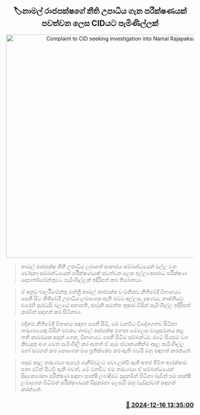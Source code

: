 <p align='center'><b><h2 align='center' title='Complaint to CID seeking investigation into Namal Rajapaksa's law degree'>🏷නාමල් රාජපක්ෂගේ නීති උපාධිය ගැන පරීක්ෂණයක් පවත්වන ලෙස CIDයට පැමිණිල්ලක්</h2></b></p>
<p align='center'><img src='https://helakuru.sgp1.cdn.digitaloceanspaces.com/esana/images/lib/namal-galle.jpg' width='600' alt='Complaint to CID seeking investigation into Namal Rajapaksa's law degree'></p>

> නාමල් රාජපක්ෂ නීති උපාධිය ලබාගත් ආකාරය සම්බන්ධයෙන් එල්ල වන චෝදනා සම්බන්ධයෙන් පරීක්ෂණයක් පවත්වන ලෙස ඉල්ලා අපරාධ පරීක්ෂණ දෙපාර්තමේන්තුවට පැමිණිල්ලක් ඉදිරිපත් කර තිබෙනවා.

> ඒ අනුව පාර්ලිමේන්තු මන්ත්‍රී නාමල් රාජපක්ෂ වංචනිකව නීතිවේදී විභාගයට පෙනී සිට නීතිවේදී උපාධිය ලබාගෙන ඇති බවට අල්ලස, දූෂණය, නාස්තියට එරෙහි පුරවැසි බලයේ සභාපති, ජාමුනි සමන්ත තුෂාර විසින් පැමිණිල්ල ඉදිරිපත් කරමින් සඳහන් කර සිටිනවා.

> එදිනම නීතිවේදී විභාගය සඳහා පෙනී සිටි, මේ වනවිට විදේශගතව සිටිනා තරුණයෙකු විසින් එවකට නාමල් රාජපක්ෂ මහතා මෙලෙස වායුසමනය කළ තනි කාමරයක අසුන් ගෙන, විභාගයට පෙනී සිටීම සම්බන්ධව රටේ සියළුම වග කිවයුතු අංශ වෙත පැමිණිලි කර ඇතත් ඒ සෑම ස්ථානයකින්ම අදාල පැමිණිල්ල හෝ සටහන් කර නොගෙන එය ප්‍රතික්ෂේප කර ඇති බවයි ඔහු සඳහන් කරන්නේ.

> පසුව අදාල තරුණයා පැහැර ගැනීම්වලට පවා ලක්වී ඇති අතර ජීවිත ආරක්ෂාව පතා රටින් පිටවී ඇති බවත්, මේ වනවිට එම තරුණයා ඒ සම්බන්ධයෙන් සිදුකෙරෙනා පරීක්ෂණ සඳහා සාක්ෂි ලබාදීමට සූදානමින් සිටිනා බැවින් එම සාක්ෂි ලබාගෙන විධිමත් පරීක්ෂණයක් සිදුකරනා ලෙසයි ඔහු වැඩිදුරටත් සඳහන් කරන්නේ.



<h3 align='right'><a href='https://www.helakuru.lk/esana/p/105932/'>📅 2024-12-16 13:35:00</a></h3>
